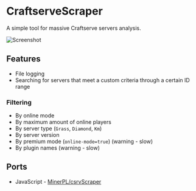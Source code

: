 # CraftserveScraper

A simple tool for massive Craftserve servers analysis.

![Screenshot](https://i.imgur.com/2GwFbBO.png)

## Features
- File logging
- Searching for servers that meet a custom criteria through a certain ID range
### Filtering
- By online mode
- By maximum amount of online players
- By server type (`Grass`, `Diamond`, `Km`)
- By server version
- By premium mode (`online-mode=true`) (warning - slow)
- By plugin names (warning - slow)

## Ports
- JavaScript - [MinerPL/csrvScraper](https://github.com/MinerPL/csrvScraper)
